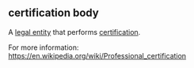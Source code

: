 ## certification body

<p class="c8"><span>A </span><span class="c2"><a class="c3" href="#h.5328bxxk02sb">legal entity</a></span><span>&nbsp;that performs </span><span class="c2"><a class="c3" href="#h.ytzysnyu57ec">certification</a></span><span class="c0">.</span></p><p class="c8"><span>For more information: </span><span class="c2"><a class="c3" href="https://www.google.com/url?q=https://en.wikipedia.org/wiki/Professional_certification&amp;sa=D&amp;source=editors&amp;ust=1706779842545092&amp;usg=AOvVaw1taM-XTDfgIoge79T4Ns4H">https://en.wikipedia.org/wiki/Professional_certification</a></span><span class="c0">&nbsp;</span></p>

